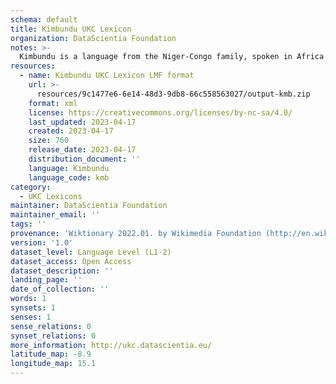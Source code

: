```yaml
---
schema: default
title: Kimbundu UKC Lexicon
organization: DataScientia Foundation
notes: >-
  Kimbundu is a language from the Niger-Congo family, spoken in Africa. The UKC Lexicon of Kimbundu is represented as a lexico-semantic network. It consists of words, word senses, synsets, as well as sense-level and synset-level relationships.
resources:
  - name: Kimbundu UKC Lexicon LMF format
    url: >-
      resources/9c1477e6-6e14-48d3-9db8-66c558563027/output-kmb.zip
    format: xml
    license: https://creativecommons.org/licenses/by-nc-sa/4.0/
    last_updated: 2023-04-17
    created: 2023-04-17
    size: 760
    release_date: 2023-04-17
    distribution_document: ''
    language: Kimbundu
    language_code: kmb
category:
  - UKC Lexicons
maintainer: DataScientia Foundation
maintainer_email: ''
tags: ''
provenance: 'Wiktionary 2022.01. by Wikimedia Foundation (http://en.wiktionary.org); Princeton WordNet 2.1 by Princeton University (https://wordnet.princeton.edu)'
version: '1.0'
dataset_level: Language Level (L1-2)
dataset_access: Open Access
dataset_description: ''
landing_page: ''
date_of_collection: ''
words: 1
synsets: 1
senses: 1
sense_relations: 0
synset_relations: 0
more_information: http://ukc.datascientia.eu/
latitude_map: -8.9
longitude_map: 15.1
---
```

